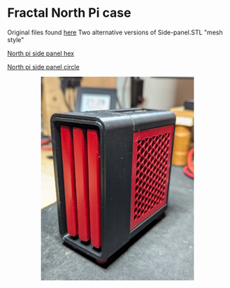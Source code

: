 # Fractal North Pi case

Original files found [here](https://www.fractal-design.com/north-pi-3d-files/)
Two alternative versions of Side-panel.STL "mesh style"

[North pi side panel hex](https://github.com/maxwen/3d-printinig/blob/main/North%20pi%20side%20panel%20hex.stl)

[North pi side panel circle](https://github.com/maxwen/3d-printinig/blob/main/North%20pi%20side%20panel%20circle.stl)

<p align="center">
  <img src="PXL_20240617_112616534.png" width="350" title="hover text">
</p>
